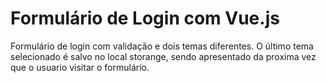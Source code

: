 # Formulário de Login com Vue.js

Formulário de login com validação e dois temas diferentes.
O último tema selecionado é salvo no local storange, sendo apresentado
da proxima vez que o usuario visitar o formulário.
